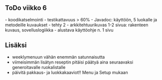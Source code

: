 <h2>ToDo viikko 6</h2>
- koodikatselmointi
- testikattavuus > 60%
- Javadoc: käyttöön, 5 luokalle ja metodeille kuvaukset - tehty 2
- arkkitehtuurikuvas 1-2 sivua: rakenteen kuvaus, sovelluslogiikka
- alustava käyttöohje n. 1 sivu

<h2>Lisäksi</h2>

- weeklymenuun vähän enemmän satunnaisutta
- viimeisimmän lisätyn reseptin pitäisi päätyä aina seuraavaksi generoitavalle ruokalistalle
- päivitä pakkaus- ja luokkakaaviot!! Menu ja Setup mukaan
